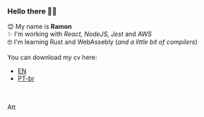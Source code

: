 
### Hello there 😶‍🌫️
😊 My name is **Ramon**<br>
✨ I'm working with *React, NodeJS, Jest* and *AWS*<br>
🤓 I'm learning Rust and WebAssebly (*and a little bit of compilers*)<br>
<br>
You can download my cv here:
- [EN](https://github.com/souzaramon/aboutme.md/releases/latest/download/cv-webdev-souzaramon.pdf)
- [PT-br](https://github.com/souzaramon/aboutme.md/releases/latest/download/cv-webdev-souzaramon-ptbr.pdf)

<br><br>
Att
